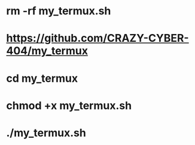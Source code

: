 # rm -rf my_termux.sh

# https://github.com/CRAZY-CYBER-404/my_termux

# cd my_termux

# chmod +x my_termux.sh

# ./my_termux.sh
